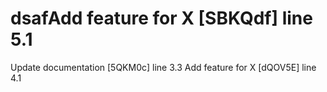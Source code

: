# dsafAdd feature for X [SBKQdf] line 5.1
Update documentation [5QKM0c] line 3.3
Add feature for X [dQOV5E] line 4.1
